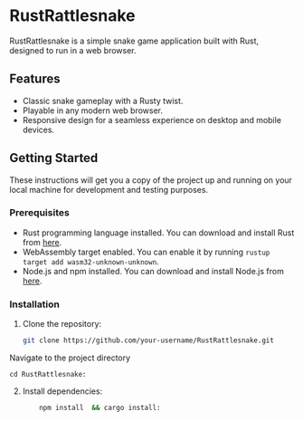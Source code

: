 # RustRattlesnake

RustRattlesnake is a simple snake game application built with Rust, designed to run in a web browser.


## Features

- Classic snake gameplay with a Rusty twist.
- Playable in any modern web browser.
- Responsive design for a seamless experience on desktop and mobile devices.

## Getting Started

These instructions will get you a copy of the project up and running on your local machine for development and testing purposes.

### Prerequisites

- Rust programming language installed. You can download and install Rust from [here](https://www.rust-lang.org/tools/install).
- WebAssembly target enabled. You can enable it by running `rustup target add wasm32-unknown-unknown`.
- Node.js and npm installed. You can download and install Node.js from [here](https://nodejs.org/).

### Installation

1. Clone the repository:

   ```sh
   git clone https://github.com/your-username/RustRattlesnake.git
Navigate to the project directory
    
    cd RustRattlesnake:



2. Install dependencies:

   ```sh
       npm install  && cargo install:
       
